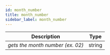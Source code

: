 ```yaml
---
id: month_number
title: month_number
sidebar_label: month_number
---
```


|           Description            |  Type  |
| :------------------------------: | :----: |
| _gets the month number (ex. 02)_ | string |
